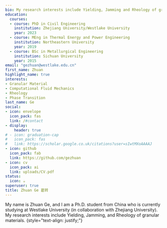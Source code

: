 ```yaml
---
bio: My research interests include Yielding, Jamming and Rheology of granular materials.
education:
  courses:
  - course: PhD in Civil Engineering
    institution: Zhejiang University/Westlake University
    year: 2023
  - course: MEng in Thermal Energy and Power Engineering
    institution: Northeastern University
    year: 2019
  - course: BSc in Metallurgical Engineering
    institution: Sichuan University
    year: 2015
email: "gezhuan@westlake.edu.cn"
first_name: Zhuan
highlight_name: true
interests:
- Granular Material
- Computational Fluid Mechanics
- Rheology
- Phase Transition
last_name: Ge
social:
- icon: envelope
  icon_pack: fas
  link: /#contact
- display:
    header: true
# - icon: graduation-cap
#   icon_pack: fas
#   link: https://scholar.google.co.uk/citations?user=sIwtMXoAAAAJ
- icon: github
  icon_pack: fab
  link: https://github.com/gezhuan
- icon: cv
  icon_pack: ai
  link: uploads/CV.pdf
status:
  icon: ☕️
superuser: true
title: Zhuan Ge 葛转
---
```


My name is Zhuan Ge, and I am a Ph.D. student from China who is currently studying at Westlake University (in collaboration with Zhejiang University). My research interests include Yielding, Jamming, and Rheology of granular materials.
{style="text-align: justify;"}

